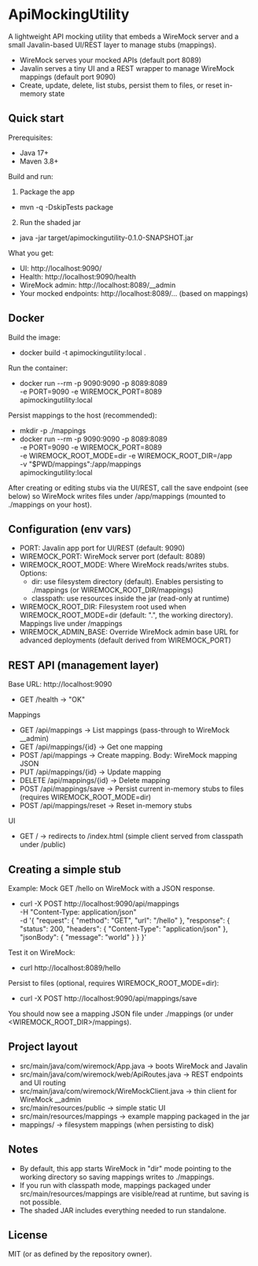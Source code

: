 # ApiMockingUtility

A lightweight API mocking utility that embeds a WireMock server and a small Javalin-based UI/REST layer to manage stubs (mappings).

- WireMock serves your mocked APIs (default port 8089)
- Javalin serves a tiny UI and a REST wrapper to manage WireMock mappings (default port 9090)
- Create, update, delete, list stubs, persist them to files, or reset in-memory state


## Quick start

Prerequisites:
- Java 17+
- Maven 3.8+

Build and run:

1) Package the app
- mvn -q -DskipTests package

2) Run the shaded jar
- java -jar target/apimockingutility-0.1.0-SNAPSHOT.jar

What you get:
- UI: http://localhost:9090/
- Health: http://localhost:9090/health
- WireMock admin: http://localhost:8089/__admin
- Your mocked endpoints: http://localhost:8089/... (based on mappings)


## Docker

Build the image:
- docker build -t apimockingutility:local .

Run the container:
- docker run --rm -p 9090:9090 -p 8089:8089 \
  -e PORT=9090 -e WIREMOCK_PORT=8089 \
  apimockingutility:local

Persist mappings to the host (recommended):
- mkdir -p ./mappings
- docker run --rm -p 9090:9090 -p 8089:8089 \
  -e PORT=9090 -e WIREMOCK_PORT=8089 \
  -e WIREMOCK_ROOT_MODE=dir -e WIREMOCK_ROOT_DIR=/app \
  -v "$PWD/mappings":/app/mappings \
  apimockingutility:local

After creating or editing stubs via the UI/REST, call the save endpoint (see below) so WireMock writes files under /app/mappings (mounted to ./mappings on your host).


## Configuration (env vars)

- PORT: Javalin app port for UI/REST (default: 9090)
- WIREMOCK_PORT: WireMock server port (default: 8089)
- WIREMOCK_ROOT_MODE: Where WireMock reads/writes stubs. Options:
  - dir: use filesystem directory (default). Enables persisting to ./mappings (or WIREMOCK_ROOT_DIR/mappings)
  - classpath: use resources inside the jar (read-only at runtime)
- WIREMOCK_ROOT_DIR: Filesystem root used when WIREMOCK_ROOT_MODE=dir (default: ".", the working directory). Mappings live under <root>/mappings
- WIREMOCK_ADMIN_BASE: Override WireMock admin base URL for advanced deployments (default derived from WIREMOCK_PORT)


## REST API (management layer)
Base URL: http://localhost:9090

- GET /health → "OK"

Mappings
- GET /api/mappings → List mappings (pass-through to WireMock __admin)
- GET /api/mappings/{id} → Get one mapping
- POST /api/mappings → Create mapping. Body: WireMock mapping JSON
- PUT /api/mappings/{id} → Update mapping
- DELETE /api/mappings/{id} → Delete mapping
- POST /api/mappings/save → Persist current in-memory stubs to files (requires WIREMOCK_ROOT_MODE=dir)
- POST /api/mappings/reset → Reset in-memory stubs

UI
- GET / → redirects to /index.html (simple client served from classpath under /public)


## Creating a simple stub

Example: Mock GET /hello on WireMock with a JSON response.

- curl -X POST http://localhost:9090/api/mappings \
  -H "Content-Type: application/json" \
  -d '{
    "request": { "method": "GET", "url": "/hello" },
    "response": {
      "status": 200,
      "headers": { "Content-Type": "application/json" },
      "jsonBody": { "message": "world" }
    }
  }'

Test it on WireMock:
- curl http://localhost:8089/hello

Persist to files (optional, requires WIREMOCK_ROOT_MODE=dir):
- curl -X POST http://localhost:9090/api/mappings/save

You should now see a mapping JSON file under ./mappings (or under <WIREMOCK_ROOT_DIR>/mappings).


## Project layout

- src/main/java/com/wiremock/App.java → boots WireMock and Javalin
- src/main/java/com/wiremock/web/ApiRoutes.java → REST endpoints and UI routing
- src/main/java/com/wiremock/WireMockClient.java → thin client for WireMock __admin
- src/main/resources/public → simple static UI
- src/main/resources/mappings → example mapping packaged in the jar
- mappings/ → filesystem mappings (when persisting to disk)


## Notes

- By default, this app starts WireMock in "dir" mode pointing to the working directory so saving mappings writes to ./mappings.
- If you run with classpath mode, mappings packaged under src/main/resources/mappings are visible/read at runtime, but saving is not possible.
- The shaded JAR includes everything needed to run standalone.


## License

MIT (or as defined by the repository owner).